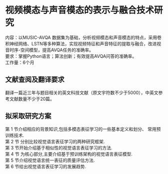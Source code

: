 # 视频模态与声音模态的表示与融合技术研究


内容：以MUSIC-AVQA 数据集为基础，分析视频模态和声音模态的特点，采用卷积神经网络、LSTN等多种算法，实现视频特征和声音特征的提取与融合，改进视音时序-空间模型，提高AVQA任务的准确率。  
要求：掌握Python语言；算法创新；有效提高AVQA问答的准确率。  
工作量：6个月

## 文献查阅及翻译要求
翻译一篇近三年与题目相关的英文科技文献（原文宇符数不少于5000），中英文参考文献数量不少于20篇。

## 拟采取研究方案
第 1 节介绍相应的背景知识,包括多模态表征学习的一些基本定义和划分、 常用预训练技术.  
第 2 节 分别比较视觉语言表征学习的两种研究框架.  
第 3 节开始介绍基于相似性的视觉语言表征学习的方法.  
第 4 节 为核心部分,主要介绍基于预训练架构的视觉语言表征模型.  
第 5 节介绍视觉语言统一表征的质量评估方法.  
第 6 节给出视觉语言表征学习的发展趋势.